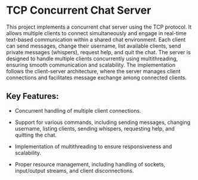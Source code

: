 # TCP Concurrent Chat Server
This project implements a concurrent chat server using the TCP protocol. It allows multiple clients to connect simultaneously and engage in real-time text-based communication within a shared chat environment. Each client can send messages, change their username, list available clients, send private messages (whispers), request help, and quit the chat. The server is designed to handle multiple clients concurrently using multithreading, ensuring smooth communication and scalability. The implementation follows the client-server architecture, where the server manages client connections and facilitates message exchange among connected clients.

## Key Features:

  - Concurrent handling of multiple client connections.
  
  - Support for various commands, including sending messages, changing username, listing clients, sending whispers, requesting help, and quitting the chat.
  
  - Implementation of multithreading to ensure responsiveness and scalability.
  
  - Proper resource management, including handling of sockets, input/output streams, and client disconnections.
